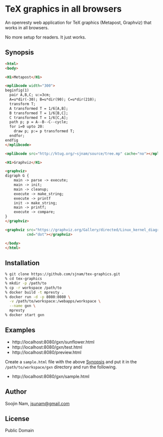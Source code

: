 TeX graphics in all browsers
=======
An openresty web application for TeX graphics (Metapost, Graphviz) that works
in all browsers.

No more setup for readers. It just works.

Synopsis
---------

````html
<html>
<body>

<H1>Metapost</H1>

<mplibcode width="300">
beginfig(1)
  pair A,B,C; u:=3cm;
  A=u*dir(-30); B=u*dir(90); C=u*dir(210);
  transform T;
  A transformed T = 1/6[A,B];
  B transformed T = 1/6[B,C];
  C transformed T = 1/6[C,A];
  path p; p = A--B--C--cycle;
  for i=0 upto 20:
    draw p; p:= p transformed T;
  endfor;
endfig
</mplibcode>

<mplibcode src="http://ktug.org/~sjnam/source/tree.mp" cache="no"></mplibcode>

<H1>Graphviz</H1>

<graphviz>
digraph G {
    main -> parse -> execute;
    main -> init;
    main -> cleanup;
    execute -> make_string;
    execute -> printf
    init -> make_string;
    main -> printf;
    execute -> compare;
}
</graphviz>

<graphviz src="https://graphviz.org/Gallery/directed/Linux_kernel_diagram.gv.txt"
          cmd="dot"></graphviz>

</body>
</html>
````

Installation
------------
```bash
% git clone https://github.com/sjnam/tex-graphics.git
% cd tex-graphics
% mkdir -p /path/to
% cp -r workspace /path/to
% docker build -t mpresty .
% docker run -d -p 8080:8080 \
  -v /path/to/workspace:/webapps/workspace \
  --name gxn \
  mpresty
% docker start gxn
```

Examples
--------
- http://localhost:8080/gxn/sunflower.html
- http://localhost:8080/gxn/test.html
- http://localhost:8080/preview.html

Create a `sample.html` file with the above [Synopsis](#Synopsis) and put it in the `/path/to/workspace/gxn` directory and run the following.
- http://localhost:8080/gxn/sample.html

Author
------
Soojin Nam, jsunam@gmail.com

License
-------
Public Domain
